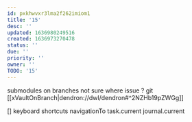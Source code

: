 ```yaml
---
id: pxkhwvxr3lma2f262imiom1
title: '15'
desc: ''
updated: 1636980249516
created: 1636973270478
status: ''
due: ''
priority: ''
owner: ''
TODO: '15'
---
```


submodules on branches
not sure where issue
? git
[[xVaultOnBranch|dendron://dwl/dendron#^2NZHb19pZWGg]]

[] keyboard shortcuts
  navigationTo
    task.current
    journal.current

